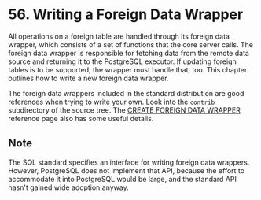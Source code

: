 # 56. Writing a Foreign Data Wrapper

All operations on a foreign table are handled through its foreign data wrapper, which consists of a set of functions that the core server calls. The foreign data wrapper is responsible for fetching data from the remote data source and returning it to the PostgreSQL executor. If updating foreign tables is to be supported, the wrapper must handle that, too. This chapter outlines how to write a new foreign data wrapper.

The foreign data wrappers included in the standard distribution are good references when trying to write your own. Look into the `contrib` subdirectory of the source tree. The [CREATE FOREIGN DATA WRAPPER](https://www.postgresql.org/docs/12/sql-createforeigndatawrapper.html) reference page also has some useful details.

## Note

The SQL standard specifies an interface for writing foreign data wrappers. However, PostgreSQL does not implement that API, because the effort to accommodate it into PostgreSQL would be large, and the standard API hasn't gained wide adoption anyway.

